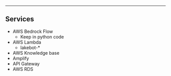 ___
## Services
- AWS Bedrock Flow
	- Keep in python code
- AWS Lambda
	- lakebot-*
- AWS Knowledge base
- Amplify
- API Gateway
- AWS RDS